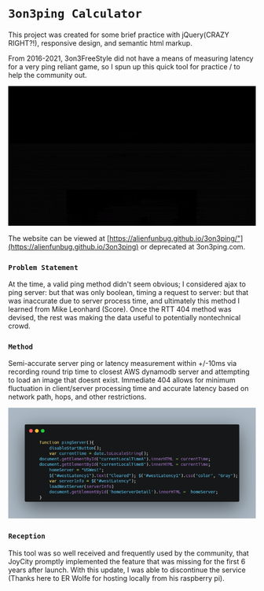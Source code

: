 
# `3on3ping Calculator`
This project was created for some brief practice with jQuery(CRAZY RIGHT?!), responsive design, and semantic html markup. 

From 2016-2021, 3on3FreeStyle did not have a means of measuring latency for a very ping reliant game, so I spun up this quick tool for practice / to help the community out.


![3on3ping gif demo ](3on3ping.gif)

The website can be viewed at <a href="https://alienfunbug.github.io/3on3ping/">[https://alienfunbug.github.io/3on3ping/"](https://alienfunbug.github.io/3on3ping)</a> or deprecated at <a href="https://alienfunbug.github.io/ketrio" style='text-decoration: none;'>3on3ping.com</a>.

### `Problem Statement`
At the time, a valid ping method didn't seem obvious; I considered ajax to ping server: but that was only boolean, timing a request to server: but that was inaccurate due to server process time, and ultimately this method I learned from Mike Leonhard (Score). Once the RTT 404 method was devised, the rest was making the data useful to potentially nontechnical crowd.


### `Method`  
Semi-accurate server ping or latency measurement within +/-10ms via recording round trip time to closest AWS dynamodb server and attempting to load an image that doesnt exist. Immediate 404 allows for minimum fluctuation in client/server processing time and accurate latency based on network path, hops, and other restrictions.

![3on3ping snippet](3on3ping_snippet.png)
    
### `Reception`  
This tool was so well received and frequently used by the community, that JoyCity promptly implemented the feature that was missing for the first 6 years after launch. With this update, I was able to discontinue the service (Thanks here to ER Wolfe for hosting locally from his raspberry pi).